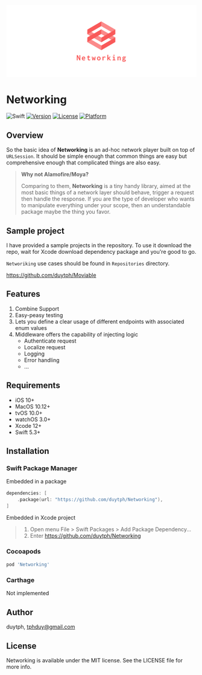![Cover](Assets/Cover.png)

# Networking

![Swift](https://github.com/duytph/Networking/workflows/Swift/badge.svg)
[![Version](https://img.shields.io/cocoapods/v/Networking.svg?style=flat)](https://cocoapods.org/pods/Networking)
[![License](https://img.shields.io/cocoapods/l/Networking.svg?style=flat)](https://cocoapods.org/pods/Networking)
[![Platform](https://img.shields.io/cocoapods/p/Networking.svg?style=flat)](https://cocoapods.org/pods/Networking)

## Overview

So the basic idea of **Networking** is an ad-hoc network player built on top of `URLSession`. It should be simple enough that common things are easy but comprehensive enough that complicated things are also easy.

>**Why not Alamofire/Moya?**
>
>Comparing to them, **Networking** is a tiny handy library, aimed at the most basic things of a network layer should behave, trigger a request then handle the response.
>If you are the type of developer who wants to manipulate everything under your scope, then an understandable package maybe the thing you favor.

## Sample project

I have provided a sample projects in the repository. To use it download the repo, wait for Xcode download dependency package and you're good to go. 

`Networiking` use cases should be found in `Repositories` directory.

https://github.com/duytph/Moviable

## Features

1. Combine Support
2. Easy-peasy testing
3. Lets you define a clear usage of different endpoints with associated enum values
4. Middleware offers the capability of injecting logic
    - Authenticate request
    - Localize request
    - Logging
    - Error handling
    - ...

## Requirements
- iOS 10+
- MacOS 10.12+
- tvOS 10.0+
- watchOS 3.0+
- Xcode 12+
- Swift 5.3+

## Installation

### Swift Package Manager

Embedded in a package

```swift
dependencies: [
    .package(url: "https://github.com/duytph/Networking"),
]
```

Embedded in Xcode project

> 1. Open menu File > Swift Packages > Add Package Dependency...
> 2. Enter https://github.com/duytph/Networking

### Cocoapods

```ruby
pod 'Networking'
```

### Carthage

Not implemented

## Author

duytph, tphduy@gmail.com

## License

Networking is available under the MIT license. See the LICENSE file for more info.